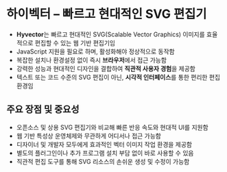 # 하이벡터 – 빠르고 현대적인 SVG 편집기


* **Hyvector**는 빠르고 현대적인 SVG(Scalable Vector Graphics) 이미지를 효율적으로 편집할 수 있는 웹 기반 편집기임
* JavaScript 지원을 필요로 하며, 활성화해야 정상적으로 동작함
* 복잡한 설치나 환경설정 없이 즉시 **브라우저**에서 접근 가능함
* 강력한 성능과 현대적인 디자인을 결합하여 **직관적 사용자 경험**을 제공함
* 텍스트 또는 코드 수준의 SVG 편집이 아닌, **시각적 인터페이스**를 통한 편리한 편집 환경임

주요 장점 및 중요성
-----------

* 오픈소스 및 상용 SVG 편집기와 비교해 빠른 반응 속도와 현대적 UI를 지원함
* 웹 기반 특성상 운영체제와 무관하게 어디서나 접근 가능함
* 디자이너 및 개발자 모두에게 효과적인 벡터 이미지 작업 환경을 제공함
* 별도의 플러그인이나 추가 프로그램 설치 부담 없이 바로 사용할 수 있음
* 직관적 편집 도구를 통해 SVG 리소스의 손쉬운 생성 및 수정이 가능함
